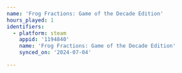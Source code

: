 ```yaml
---
name: 'Frog Fractions: Game of the Decade Edition'
hours_played: 1
identifiers:
  - platform: steam
    appid: '1194840'
    name: 'Frog Fractions: Game of the Decade Edition'
    synced_on: '2024-07-04'

---
```


